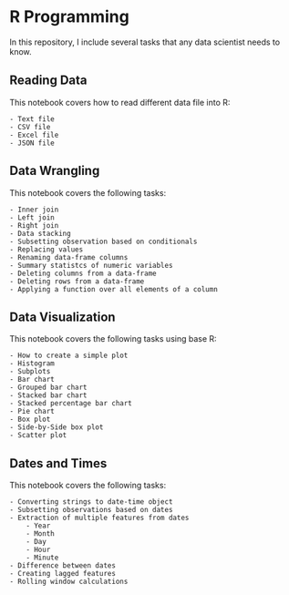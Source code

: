 # R Programming

In this repository, I include several tasks that any data scientist needs to know.

## Reading Data

This notebook covers how to read different data file into R:

    - Text file
    - CSV file
    - Excel file
    - JSON file

## Data Wrangling

This notebook covers the following tasks:

    - Inner join
    - Left join
    - Right join
    - Data stacking
    - Subsetting observation based on conditionals
    - Replacing values
    - Renaming data-frame columns
    - Summary statistcs of numeric variables
    - Deleting columns from a data-frame
    - Deleting rows from a data-frame
    - Applying a function over all elements of a column
    
## Data Visualization

This notebook covers the following tasks using base R:

    - How to create a simple plot
    - Histogram
    - Subplots
    - Bar chart
    - Grouped bar chart
    - Stacked bar chart
    - Stacked percentage bar chart
    - Pie chart
    - Box plot
    - Side-by-Side box plot
    - Scatter plot
    
## Dates and Times

This notebook covers the following tasks:

    - Converting strings to date-time object
    - Subsetting observations based on dates
    - Extraction of multiple features from dates
        - Year
        - Month
        - Day
        - Hour
        - Minute
    - Difference between dates
    - Creating lagged features
    - Rolling window calculations